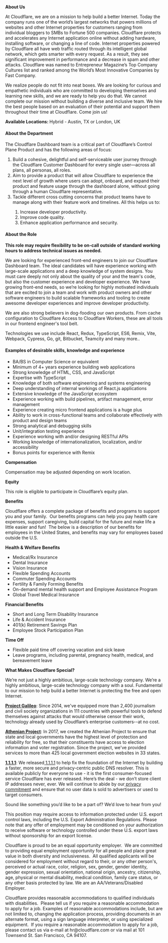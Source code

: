 <div class="content-intro">
	<div><strong>About Us</strong></div>
	<div>
		<p>At Cloudflare, we are on a mission to help build a better Internet. Today the company runs one of the world’s largest networks that powers millions of websites and other Internet properties for customers ranging from individual bloggers to SMBs to Fortune 500 companies. Cloudflare protects and accelerates any Internet application online without adding hardware, installing software, or changing a line of code. Internet properties powered by Cloudflare all have web traffic routed through its intelligent global network, which gets smarter with every request. As a result, they see significant improvement in performance and a decrease in spam and other attacks. Cloudflare was named to Entrepreneur Magazine’s Top Company Cultures list and ranked among the World’s Most Innovative Companies by Fast Company.&nbsp;</p>
		<p><span style="font-weight: 400;">We realize people do not fit into neat boxes. We are looking for curious and empathetic individuals who are committed to developing themselves and learning new skills, and we are ready to help you do that. We cannot complete our mission without building a diverse and inclusive team. We hire the best people based on an evaluation of their potential and support them throughout their time at Cloudflare. Come join us!&nbsp;</span></p>
	</div>
</div>
<p><strong>Available Locations: </strong>Hybrid - Austin, TX or London, UK</p>
<h4><strong>About the Department</strong></h4>
<p>The Cloudflare Dashboard team is a critical part of Cloudflare’s Control Plane Product and has the following areas of focus:</p>
<ol>
	<li>Build a cohesive, delightful and self-serviceable user journey through the Cloudflare Customer Dashboard for every single user—across all plans, all personas, all roles.&nbsp;</li>
	<li>Aim to provide a product that will allow Cloudflare to experience the next level of growth where users can adopt, onboard, and expand their product and feature usage through the dashboard alone, without going through a human Cloudflare representative.</li>
	<li>Tackle different cross cutting concerns that product teams have to manage along with their feature work and timelines. All this helps us to:</li>
	<ol>
		<li>Increase developer productivity.</li>
		<li>Improve code quality.</li>
		<li>Enhance application performance and security.</li>
	</ol>
</ol>
<h4><strong>About the Role</strong></h4>
<p><strong>This role may require flexibility to be on-call outside of standard working hours to address technical issues as needed.</strong></p>
<p>We are looking for experienced front-end engineers to join our Cloudflare Dashboard team. The ideal candidates will have experience working with large-scale applications and a deep knowledge of system designs. You must care deeply not only about the quality of your and the team's code, but also the customer experience and developer experience. We have growing front-end needs, so we’re looking for highly motivated individuals that are excited to join a team and work with product owners and other software engineers to build scalable frameworks and tooling to create awesome developer experiences and improve developer productivity.</p>
<p>We are also strong believers in dog-fooding our own products. From cache configuration to Cloudflare Access to Cloudflare Workers, these are all tools in our frontend engineer's tool belt.&nbsp;</p>
<p>Technologies we use include React, Redux, TypeScript, ES6, Remix, Vite, Webpack, Cypress, Go, git, Bitbucket, Teamcity and many more..</p>
<h4><strong>Examples of desirable skills, knowledge and experience</strong></h4>
<ul>
	<li>BA/BS in Computer Science or equivalent</li>
	<li>Minimum of 4+ years experience building web applications</li>
	<li>Strong knowledge of HTML, CSS, and JavaScript</li>
	<li>Expertise with TypeScript</li>
	<li>Knowledge of both software engineering and systems engineering</li>
	<li>Deep understanding of internal workings of React.js applications</li>
	<li>Extensive knowledge of the JavaScript ecosystem</li>
	<li>Experience working with build pipelines, artifact management, error management</li>
	<li>Experience creating micro frontend applications is a huge plus</li>
	<li>Ability to work in cross-functional teams and collaborate effectively with product and design teams</li>
	<li>Strong analytical and debugging skills</li>
	<li>Unit/integration testing experience</li>
	<li>Experience working with and/or designing RESTful APIs</li>
	<li>Working knowledge of internationalization, localization, and/or accessibility</li>
	<li>Bonus points for experience with Remix</li>
</ul>
<p><strong>Compensation</strong></p>
<p>Compensation may be adjusted depending on work location.</p>
<p><strong>Equity</strong></p>
<p>This role is eligible to participate in Cloudflare’s equity plan.</p>
<p><strong>Benefits</strong></p>
<p>Cloudflare offers a complete package of benefits and programs to support you and your family.&nbsp; Our benefits programs can help you pay health care expenses, support caregiving, build capital for the future and make life a little easier and fun!&nbsp; The below is a description of our benefits for employees in the United States, and benefits may vary for employees based outside the U.S.</p>
<p><strong>Health &amp; Welfare Benefits</strong></p>
<ul>
	<li>Medical/Rx Insurance</li>
	<li>Dental Insurance</li>
	<li>Vision Insurance</li>
	<li>Flexible Spending Accounts</li>
	<li>Commuter Spending Accounts</li>
	<li>Fertility &amp; Family Forming Benefits</li>
	<li>On-demand mental health support and Employee Assistance Program</li>
	<li>Global Travel Medical Insurance</li>
</ul>
<p><strong>Financial Benefits</strong></p>
<ul>
	<li>Short and Long Term Disability Insurance</li>
	<li>Life &amp; Accident Insurance</li>
	<li>401(k) Retirement Savings Plan</li>
	<li>Employee Stock Participation Plan</li>
</ul>
<p><strong>Time Off</strong></p>
<ul>
	<li>Flexible paid time off covering vacation and sick leave</li>
	<li>Leave programs, including parental, pregnancy health, medical, and bereavement leave</li>
</ul>
<div class="content-conclusion">
	<p><strong>What Makes Cloudflare Special?</strong></p>
	<p><span style="font-weight: 400;">We’re not just a highly ambitious, large-scale technology company. We’re a highly ambitious, large-scale technology company with a soul. Fundamental to our mission to help build a better Internet is protecting the free and open Internet.</span></p>
	<p><a href="https://blog.cloudflare.com/protecting-free-expression-online/"><strong>Project Galileo</strong></a><span style="font-weight: 400;">: Since 2014, we've equipped more than 2,400 journalism and civil society organizations in 111 countries with powerful tools to defend themselves against attacks that would otherwise censor their work, technology already used by Cloudflare’s enterprise customers--at no cost.</span></p>
	<p><strong><a href="https://www.cloudflare.com/athenian/">Athenian Project</a></strong><span style="font-weight: 400;">: In 2017, we created the Athenian Project to ensure that state and local governments have the highest level of protection and reliability for free, so that their constituents have access to election information and voter registration. Since the project, we've provided services to more than 425 local government election websites in 33 states.</span></p>
	<p><a href="https://1.1.1.1/"><strong>1.1.1.1</strong></a><span style="font-weight: 400;">: We released</span><a href="https://1.1.1.1/"> <span style="font-weight: 400;">1.1.1.1</span></a><span style="font-weight: 400;"> to help fix the foundation of the Internet by building a faster, more secure and privacy-centric public DNS resolver. This is available publicly for everyone to use - it is the first consumer-focused service Cloudflare has ever released. Here’s the deal - we don’t store client IP addresses never, ever. We will continue to abide by our</span><a href="https://developers.cloudflare.com/1.1.1.1/privacy/public-dns-resolver"> privacy commitment</a><span style="font-weight: 400;"> and ensure that no user data is sold to advertisers or used to target consumers.</span></p>
	<p><span style="font-weight: 400;">Sound like something you’d like to be a part of? We’d love to hear from you!</span></p>
	<p><span style="font-weight: 400;">This position may require access to information protected under U.S. export control laws, including the U.S. Export Administration Regulations. Please note that any offer of employment may be conditioned on your authorization to receive software or technology controlled under these U.S. export laws without sponsorship for an export license.</span></p>
	<p><span style="font-weight: 400;">Cloudflare is proud to be an equal opportunity employer. &nbsp;We are committed to providing equal employment opportunity for all people and place great value in both diversity and inclusiveness. &nbsp;All qualified applicants will be considered for employment without regard to their, or any other person's, perceived or actual</span> <span style="font-weight: 400;">race, color, religion, sex, gender, gender identity, gender expression, sexual orientation, national origin, ancestry, citizenship, age, physical or mental disability, medical condition, family care status, or any other basis protected by law. </span><span style="font-weight: 400;">We are an AA/Veterans/Disabled Employer.</span></p>
	<p><span style="font-weight: 400;">Cloudflare provides reasonable accommodations to qualified individuals with disabilities. &nbsp;Please tell us if you require a reasonable accommodation to apply for a job. Examples of reasonable accommodations include, but are not limited to, changing the application process, providing documents in an alternate format, using a sign language interpreter, or using specialized equipment. &nbsp;If you require a reasonable accommodation to apply for a job, please contact us via e-mail at </span><span style="font-weight: 400;">hr@cloudflare.com</span><span style="font-weight: 400;"> or via mail at 101 Townsend St. San Francisco, CA 94107.</span></p>
</div>